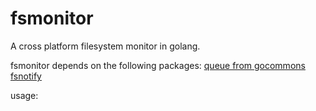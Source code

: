 fsmonitor
=========

A cross platform filesystem monitor in golang.

fsmonitor depends on the following packages:
    [queue from gocommons](https://github.com/hishboy/gocommons)
    [fsnotify](https://github.com/howeyc/fsnotify)

usage:
